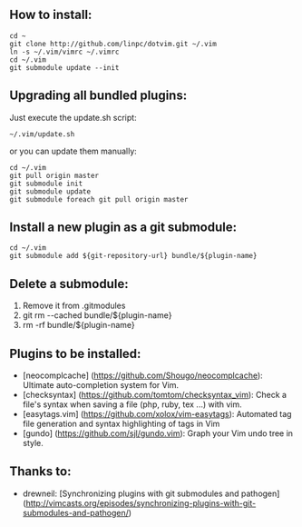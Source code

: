 How to install:
-----------------------

    cd ~
    git clone http://github.com/linpc/dotvim.git ~/.vim
    ln -s ~/.vim/vimrc ~/.vimrc
    cd ~/.vim
    git submodule update --init

Upgrading all bundled plugins:
-----------------------

Just execute the update.sh script:

    ~/.vim/update.sh

or you can update them manually:

    cd ~/.vim
    git pull origin master
    git submodule init
    git submodule update
    git submodule foreach git pull origin master

Install a new plugin as a git submodule:
-----------------------

    cd ~/.vim
    git submodule add ${git-repository-url} bundle/${plugin-name}

Delete a submodule:
-----------------------

1. Remove it from .gitmodules
2. git rm --cached bundle/${plugin-name}
3. rm -rf bundle/${plugin-name}

Plugins to be installed:
-----------------------

* [neocomplcache] (https://github.com/Shougo/neocomplcache): Ultimate auto-completion system for Vim.
* [checksyntax] (https://github.com/tomtom/checksyntax_vim): Check a file's syntax when saving a file (php, ruby, tex ...) with vim.
* [easytags.vim] (https://github.com/xolox/vim-easytags): Automated tag file generation and syntax highlighting of tags in Vim
* [gundo] (https://github.com/sjl/gundo.vim): Graph your Vim undo tree in style.

Thanks to:
-----------------------

* drewneil: [Synchronizing plugins with git submodules and pathogen] (http://vimcasts.org/episodes/synchronizing-plugins-with-git-submodules-and-pathogen/)
